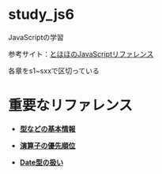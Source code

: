 # study_js6

JavaScriptの学習

参考サイト：[とほほのJavaScriptリファレンス](http://www.tohoho-web.com/js/index.htm)

各章をs1~sxxで区切っている

# 重要なリファレンス

- [**型などの基本情報**](http://www.tohoho-web.com/js/basic.htm)

- [**演算子の優先順位**](http://www.tohoho-web.com/js/operator.htm#precedence)

- [**Date型の扱い**](http://www.tohoho-web.com/js/date.htm)